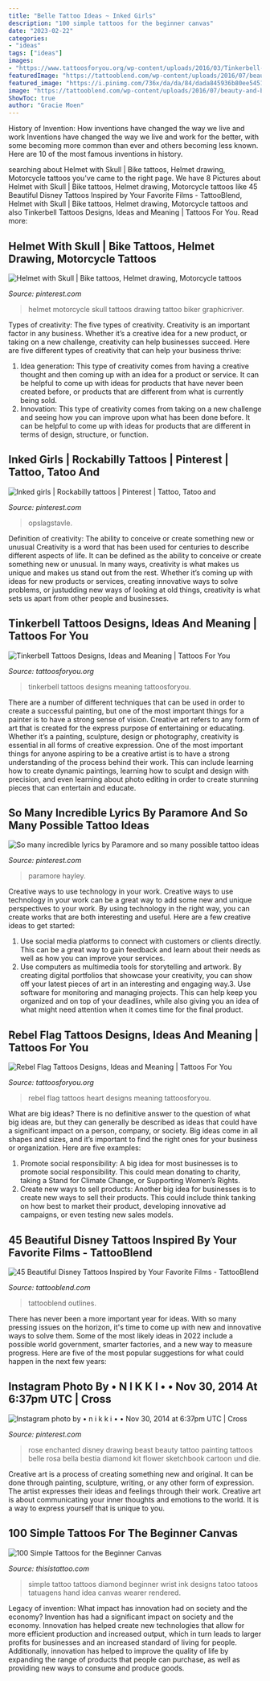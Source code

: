 ```yaml
---
title: "Belle Tattoo Ideas ~ Inked Girls"
description: "100 simple tattoos for the beginner canvas"
date: "2023-02-22"
categories:
- "ideas"
tags: ["ideas"]
images:
- "https://www.tattoosforyou.org/wp-content/uploads/2016/03/Tinkerbell-with-Tattoos.jpg"
featuredImage: "https://tattooblend.com/wp-content/uploads/2016/07/beauty-and-beast-tattoo.jpg"
featured_image: "https://i.pinimg.com/736x/da/da/84/dada845936b80ee54512674483f4a0fb--disney-belle-disney-art.jpg"
image: "https://tattooblend.com/wp-content/uploads/2016/07/beauty-and-beast-tattoo.jpg"
ShowToc: true
author: "Gracie Moen"
---
```



History of Invention: How inventions have changed the way we live and work
Inventions have changed the way we live and work for the better, with some becoming more common than ever and others becoming less known. Here are 10 of the most famous inventions in history.

	

		
searching about Helmet with Skull | Bike tattoos, Helmet drawing, Motorcycle tattoos you've came to the right page. We have 8 Pictures about Helmet with Skull | Bike tattoos, Helmet drawing, Motorcycle tattoos like 45 Beautiful Disney Tattoos Inspired by Your Favorite Films - TattooBlend, Helmet with Skull | Bike tattoos, Helmet drawing, Motorcycle tattoos and also Tinkerbell Tattoos Designs, Ideas and Meaning | Tattoos For You. Read more:
		
    
## Helmet With Skull | Bike Tattoos, Helmet Drawing, Motorcycle Tattoos

<img loading=lazy src="https://i.pinimg.com/736x/31/5a/7f/315a7f642d766c9ae51f06f8b8b3e2b6.jpg" onerror="this.onerror=null;this.src='https://tse1.mm.bing.net/th?id=OIP.q_fwyHGGrirZcTAJRcVzWQHaOo&amp;pid=15.1';" alt="Helmet with Skull | Bike tattoos, Helmet drawing, Motorcycle tattoos">

_Source: pinterest.com_

>helmet motorcycle skull tattoos drawing tattoo biker graphicriver. 

	

Types of creativity: The five types of creativity.
Creativity is an important factor in any business. Whether it’s a creative idea for a new product, or taking on a new challenge, creativity can help businesses succeed. Here are five different types of creativity that can help your business thrive: 
1. Idea generation: This type of creativity comes from having a creative thought and then coming up with an idea for a product or service. It can be helpful to come up with ideas for products that have never been created before, or products that are different from what is currently being sold. 
2. Innovation: This type of creativity comes from taking on a new challenge and seeing how you can improve upon what has been done before. It can be helpful to come up with ideas for products that are different in terms of design, structure, or function. 

    
## Inked Girls | Rockabilly Tattoos | Pinterest | Tattoo, Tatoo And

<img loading=lazy src="https://i.pinimg.com/736x/95/7a/d2/957ad257e3bc5a03edae7fa5c8a7b31e--inked-girls-magazine-body-tattoos.jpg" onerror="this.onerror=null;this.src='https://tse3.mm.bing.net/th?id=OIP.lr1b0tj7EDXEfVXK4OERSQHaLH&amp;pid=15.1';" alt="Inked girls | Rockabilly tattoos | Pinterest | Tattoo, Tatoo and">

_Source: pinterest.com_

>opslagstavle. 

	

Definition of creativity: The ability to conceive or create something new or unusual
Creativity is a word that has been used for centuries to describe different aspects of life. It can be defined as the ability to conceive or create something new or unusual. In many ways, creativity is what makes us unique and makes us stand out from the rest. Whether it’s coming up with ideas for new products or services, creating innovative ways to solve problems, or justudding new ways of looking at old things, creativity is what sets us apart from other people and businesses.

    
## Tinkerbell Tattoos Designs, Ideas And Meaning | Tattoos For You

<img loading=lazy src="https://www.tattoosforyou.org/wp-content/uploads/2016/03/Tinkerbell-with-Tattoos.jpg" onerror="this.onerror=null;this.src='https://tse4.mm.bing.net/th?id=OIP.QZYn7Ex4syGuKlRst8G97QHaJ4&amp;pid=15.1';" alt="Tinkerbell Tattoos Designs, Ideas and Meaning | Tattoos For You">

_Source: tattoosforyou.org_

>tinkerbell tattoos designs meaning tattoosforyou. 

	

There are a number of different techniques that can be used in order to create a successful painting, but one of the most important things for a painter is to have a strong sense of vision.
Creative art refers to any form of art that is created for the express purpose of entertaining or educating. Whether it’s a painting, sculpture, design or photography, creativity is essential in all forms of creative expression. One of the most important things for anyone aspiring to be a creative artist is to have a strong understanding of the process behind their work. This can include learning how to create dynamic paintings, learning how to sculpt and design with precision, and even learning about photo editing in order to create stunning pieces that can entertain and educate.

    
## So Many Incredible Lyrics By Paramore And So Many Possible Tattoo Ideas

<img loading=lazy src="https://i.pinimg.com/originals/5a/b4/20/5ab420a6899243b93eb202f41801d024.jpg" onerror="this.onerror=null;this.src='https://tse2.mm.bing.net/th?id=OIP.rAmoaoJ2iiRrSU-fjo7SmwHaLH&amp;pid=15.1';" alt="So many incredible lyrics by Paramore and so many possible tattoo ideas">

_Source: pinterest.com_

>paramore hayley. 

	

Creative ways to use technology in your work.
Creative ways to use technology in your work can be a great way to add some new and unique perspectives to your work. By using technology in the right way, you can create works that are both interesting and useful. Here are a few creative ideas to get started: 
1. Use social media platforms to connect with customers or clients directly. This can be a great way to gain feedback and learn about their needs as well as how you can improve your services.
2. Use computers as multimedia tools for storytelling and artwork. By creating digital portfolios that showcase your creativity, you can show off your latest pieces of art in an interesting and engaging way.3. Use software for monitoring and managing projects. This can help keep you organized and on top of your deadlines, while also giving you an idea of what might need attention when it comes time for the final product.
    
## Rebel Flag Tattoos Designs, Ideas And Meaning | Tattoos For You

<img loading=lazy src="http://www.tattoosforyou.org/wp-content/uploads/2013/11/Rebel-Flag-Heart-Tattoos.jpg" onerror="this.onerror=null;this.src='https://tse3.mm.bing.net/th?id=OIP.TLIEt2x7ZyqMvbBXzllkfAHaFj&amp;pid=15.1';" alt="Rebel Flag Tattoos Designs, Ideas and Meaning | Tattoos For You">

_Source: tattoosforyou.org_

>rebel flag tattoos heart designs meaning tattoosforyou. 

	

What are big ideas?
There is no definitive answer to the question of what big ideas are, but they can generally be described as ideas that could have a significant impact on a person, company, or society. Big ideas come in all shapes and sizes, and it’s important to find the right ones for your business or organization. Here are five examples: 
1. Promote social responsibility: A big idea for most businesses is to promote social responsibility. This could mean donating to charity, taking a Stand for Climate Change, or Supporting Women’s Rights. 
2. Create new ways to sell products: Another big idea for businesses is to create new ways to sell their products. This could include think tanking on how best to market their product, developing innovative ad campaigns, or even testing new sales models. 

    
## 45 Beautiful Disney Tattoos Inspired By Your Favorite Films - TattooBlend

<img loading=lazy src="https://tattooblend.com/wp-content/uploads/2016/07/beauty-and-beast-tattoo.jpg" onerror="this.onerror=null;this.src='https://tse3.mm.bing.net/th?id=OIP.JePEPPyOZKkHYJPDolrXqwHaHa&amp;pid=15.1';" alt="45 Beautiful Disney Tattoos Inspired by Your Favorite Films - TattooBlend">

_Source: tattooblend.com_

>tattooblend outlines. 

	

There has never been a more important year for ideas. With so many pressing issues on the horizon, it's time to come up with new and innovative ways to solve them. Some of the most likely ideas in 2022 include a possible world government, smarter factories, and a new way to measure progress. Here are five of the most popular suggestions for what could happen in the next few years:

    
## Instagram Photo By • N I K K I • • Nov 30, 2014 At 6:37pm UTC | Cross

<img loading=lazy src="https://i.pinimg.com/736x/da/da/84/dada845936b80ee54512674483f4a0fb--disney-belle-disney-art.jpg" onerror="this.onerror=null;this.src='https://tse4.mm.bing.net/th?id=OIP.7mwLMC87rczAcmWwwPIoLAHaHa&amp;pid=15.1';" alt="Instagram photo by • n i k k i • • Nov 30, 2014 at 6:37pm UTC | Cross">

_Source: pinterest.com_

>rose enchanted disney drawing beast beauty tattoo painting tattoos belle rosa bella bestia diamond kit flower sketchbook cartoon und die. 

	

Creative art is a process of creating something new and original. It can be done through painting, sculpture, writing, or any other form of expression. The artist expresses their ideas and feelings through their work. Creative art is about communicating your inner thoughts and emotions to the world. It is a way to express yourself that is unique to you.

    
## 100 Simple Tattoos For The Beginner Canvas

<img loading=lazy src="http://www.thisistattoo.com/wp-content/uploads/2016/01/simple-tattoo-design-16.jpg" onerror="this.onerror=null;this.src='https://tse3.mm.bing.net/th?id=OIP.b5Ja7FDspXFVPytY51xHDgHaLE&amp;pid=15.1';" alt="100 Simple Tattoos for the Beginner Canvas">

_Source: thisistattoo.com_

>simple tattoo tattoos diamond beginner wrist ink designs tatoo tatoos tatuagens hand idea canvas wearer rendered. 

	

Legacy of invention: What impact has innovation had on society and the economy?
Invention has had a significant impact on society and the economy. Innovation has helped create new technologies that allow for more efficient production and increased output, which in turn leads to larger profits for businesses and an increased standard of living for people. Additionally, innovation has helped to improve the quality of life by expanding the range of products that people can purchase, as well as providing new ways to consume and produce goods.


